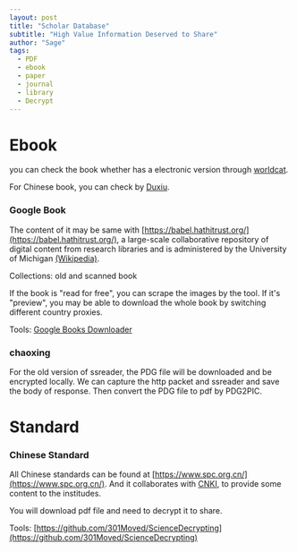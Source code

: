 ```yaml
---
layout: post
title: "Scholar Database"
subtitle: "High Value Information Deserved to Share"
author: "Sage"
tags:
  - PDF
  - ebook
  - paper
  - journal
  - library
  - Decrypt
---
```


# Ebook

you can check the book whether has a electronic version through [worldcat](https://www.worldcat.org/). 

For Chinese book, you can check by [Duxiu](https://www.duxiu.com).

### Google Book

The content of it may be same with [https://babel.hathitrust.org/](https://babel.hathitrust.org/), a large-scale collaborative repository of digital content from research libraries and is administered by the University of Michigan [(Wikipedia)][1].

Collections: old and scanned book

If the book is "read for free", you can scrape the images by the tool. If it's "preview", you may be able to download the whole book by switching different country proxies.

Tools: [Google Books Downloader](https://www.bestsevenreviews.com/google-books-downloader/)

### chaoxing

For the old version of ssreader, the PDG file will be downloaded and be encrypted locally. We can capture the http packet and ssreader and save the body of response. Then convert the PDG file to pdf by PDG2PIC.

# Standard

### Chinese Standard

All Chinese standards can be found at [https://www.spc.org.cn/](https://www.spc.org.cn/). And it collaborates with [CNKI](https://www.cnki.net), to provide some content to the institudes.

You will download pdf file and need to decrypt it to share.

Tools: [https://github.com/301Moved/ScienceDecrypting](https://github.com/301Moved/ScienceDecrypting)

[1]: https://en.wikipedia.org/wiki/HathiTrust
[2]: http://fenguan.cssn.net.cn/manager/#/login
[3]: https://archive.org/details/readfree